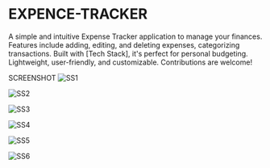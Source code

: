# EXPENCE-TRACKER
A simple and intuitive Expense Tracker application to manage your finances.
Features include adding, editing, and deleting expenses, categorizing transactions.
Built with [Tech Stack], it's perfect for personal budgeting.
Lightweight, user-friendly, and customizable. Contributions are welcome!

SCREENSHOT
![SS1](https://github.com/user-attachments/assets/2da57faa-8622-4460-8726-d9b2cc48530e)

![SS2](https://github.com/user-attachments/assets/087b68f0-a3a2-40a8-af86-7f550dc57ff7)

![SS3](https://github.com/user-attachments/assets/72b21242-dee7-4fac-ada4-a1d30c06d018)

![SS4](https://github.com/user-attachments/assets/f3c9713e-b32a-4265-8613-28160463226e)

![SS5](https://github.com/user-attachments/assets/8784d163-f7f1-4ed6-88cc-ef4a1b38bd8e)

![SS6](https://github.com/user-attachments/assets/db849829-4db4-46c0-97c7-392849fdf8e9)





